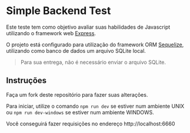 # Simple Backend Test

Este teste tem como objetivo avaliar suas habilidades de Javascript utilizando o framework web [Express](https://expressjs.com/).

O projeto está configurado para utilização do framework ORM [Sequelize](https://sequelize.org), utilizando como banco de dados um arquivo SQLite local.

> Para sua entrega, não é necessário enviar o arquivo SQLite.

## Instruções

Faça um fork deste repositório para fazer suas alterações.

Para iniciar, utilize o comando `npm run dev` se estiver num ambiente UNIX ou `npm run dev-windows` se estiver num ambiente WINDOWS.

Você conseguirá fazer requisições no endereço http://localhost:6660

